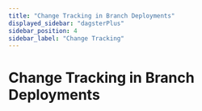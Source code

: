 ```yaml
---
title: "Change Tracking in Branch Deployments"
displayed_sidebar: "dagsterPlus"
sidebar_position: 4
sidebar_label: "Change Tracking"
---
```


# Change Tracking in Branch Deployments